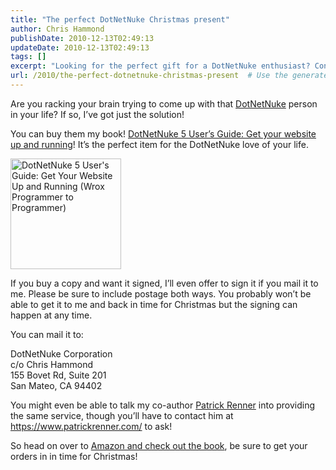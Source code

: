 ```yaml
---
title: "The perfect DotNetNuke Christmas present"
author: Chris Hammond
publishDate: 2010-12-13T02:49:13
updateDate: 2010-12-13T02:49:13
tags: []
excerpt: "Looking for the perfect gift for a DotNetNuke enthusiast? Consider \"DotNetNuke 5 User’s Guide\"! Order now on Amazon for a thoughtful holiday present."
url: /2010/the-perfect-dotnetnuke-christmas-present  # Use the generated URL with year
---
```

<p>Are you racking your brain trying to come up with that <a href="https://www.dotnetnuke.com/" target="_blank">DotNetNuke</a> person in your life? If so, I’ve got just the solution!</p>  <p>You can buy them my book! <a href="https://bit.ly/dnnbook" target="_blank">DotNetNuke 5 User’s Guide: Get your website up and running</a>! It’s the perfect item for the DotNetNuke love of your life.</p>  <p><img border="0" alt="DotNetNuke 5 User&#39;s Guide: Get Your Website Up and Running (Wrox Programmer to Programmer)" src="https://ecx.images-amazon.com/images/I/41ERPOKTKoL._BO2,204,203,200_PIsitb-sticker-arrow-click,TopRight,35,-76_AA300_SH20_OU01_.jpg" width="177" height="177" /></p>  <p>If you buy a copy and want it signed, I’ll even offer to sign it if you mail it to me. Please be sure to include postage both ways. You probably won’t be able to get it to me and back in time for Christmas but the signing can happen at any time.</p>  <p>You can mail it to:</p>  <p>DotNetNuke Corporation   <br />c/o Chris Hammond    <br />155 Bovet Rd, Suite 201    <br />San Mateo, CA 94402</p>  <p>You might even be able to talk my co-author <a href="https://www.patrickrenner.com/" target="_blank">Patrick Renner</a> into providing the same service, though you’ll have to contact him at <a href="https://www.patrickrenner.com/">https://www.patrickrenner.com/</a> to ask!</p>  <p>So head on over to <a href="https://bit.ly/dnnbook" target="_blank">Amazon and check out the book</a>, be sure to get your orders in in time for Christmas!</p>


